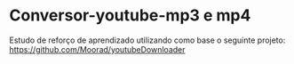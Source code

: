 # Conversor-youtube-mp3 e mp4

Estudo de reforço de aprendizado utilizando como base o seguinte projeto:
https://github.com/Moorad/youtubeDownloader

